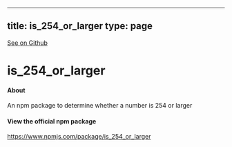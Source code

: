 
---
title: is_254_or_larger
type: page
---

[See on Github](https://github.com/jakeroggenbuck/is_254_or_larger/)

# is_254_or_larger

#### About
An npm package to determine whether a number is 254 or larger

#### View the official npm package
https://www.npmjs.com/package/is_254_or_larger
